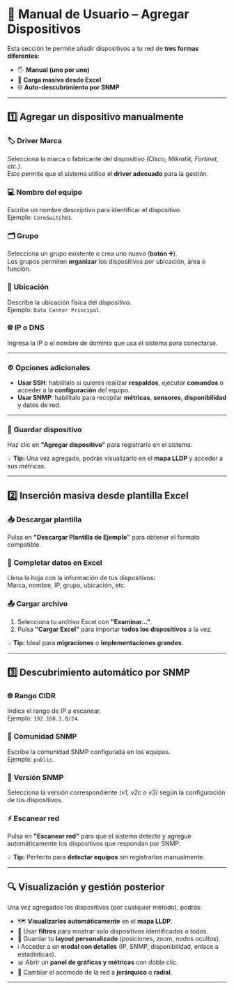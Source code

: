 # 📘 **Manual de Usuario – Agregar Dispositivos**

Esta sección te permite añadir dispositivos a tu red de **tres formas diferentes**:

- 🖐 **Manual (uno por uno)**
- 📄 **Carga masiva desde Excel**
- 🌐 **Auto-descubrimiento por SNMP**

---

## 1️⃣ **Agregar un dispositivo manualmente**

### 🏷 **Driver Marca**
Selecciona la marca o fabricante del dispositivo *(Cisco, Mikrotik, Fortinet, etc.)*.  
Esto permite que el sistema utilice el **driver adecuado** para la gestión.

### 💻 **Nombre del equipo**
Escribe un nombre descriptivo para identificar el dispositivo.  
Ejemplo: `CoreSwitch01`.

### 🗂 **Grupo**
Selecciona un grupo existente o crea uno nuevo (**botón ➕**).  
Los grupos permiten **organizar** los dispositivos por ubicación, área o función.

### 📍 **Ubicación**
Describe la ubicación física del dispositivo.  
Ejemplo: `Data Center Principal`.

### 🌐 **IP o DNS**
Ingresa la IP o el nombre de dominio que usa el sistema para conectarse.

---

### ⚙ **Opciones adicionales**
- **Usar SSH**: habilítalo si quieres realizar **respaldos**, ejecutar **comandos** o acceder a la **configuración** del equipo.
- **Usar SNMP**: habilítalo para recopilar **métricas**, **sensores**, **disponibilidad** y datos de red.

---

### 💾 **Guardar dispositivo**
Haz clic en **"Agregar dispositivo"** para registrarlo en el sistema.

💡 **Tip:** Una vez agregado, podrás visualizarlo en el **mapa LLDP** y acceder a sus métricas.

---

## 2️⃣ **Inserción masiva desde plantilla Excel**

### 📥 **Descargar plantilla**
Pulsa en **"Descargar Plantilla de Ejemplo"** para obtener el formato compatible.

### 📝 **Completar datos en Excel**
Llena la hoja con la información de tus dispositivos:  
Marca, nombre, IP, grupo, ubicación, etc.

### 📤 **Cargar archivo**
1. Selecciona tu archivo Excel con **"Examinar…"**.  
2. Pulsa **"Cargar Excel"** para importar **todos los dispositivos** a la vez.

💡 **Tip:** Ideal para **migraciones** o **implementaciones grandes**.

---

## 3️⃣ **Descubrimiento automático por SNMP**

### 🌐 **Rango CIDR**
Indica el rango de IP a escanear.  
Ejemplo: `192.168.1.0/24`.

### 🔑 **Comunidad SNMP**
Escribe la comunidad SNMP configurada en los equipos.  
Ejemplo: `public`.

### 📡 **Versión SNMP**
Selecciona la versión correspondiente *(v1, v2c o v3)* según la configuración de tus dispositivos.

### ⚡ **Escanear red**
Pulsa en **"Escanear red"** para que el sistema detecte y agregue automáticamente los dispositivos que respondan por SNMP.

💡 **Tip:** Perfecto para **detectar equipos** sin registrarlos manualmente.

---

## 🔍 **Visualización y gestión posterior**

Una vez agregados los dispositivos (por cualquier método), podrás:

- 🗺 **Visualizarlos automáticamente** en el **mapa LLDP**.
- 🎯 Usar **filtros** para mostrar solo dispositivos identificados o todos.
- 💾 Guardar tu **layout personalizado** (posiciones, zoom, nodos ocultos).
- ℹ Acceder a un **modal con detalles** (IP, SNMP, disponibilidad, enlace a estadísticas).
- 📊 Abrir un **panel de gráficas y métricas** con doble clic.
- 🔄 Cambiar el acomodo de la red a **jerárquico** o **radial**.

---
